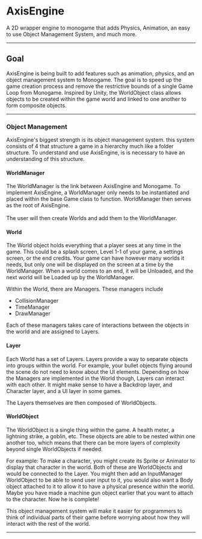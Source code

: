 # AxisEngine
A 2D wrapper engine to monogame that adds Physics, Animation, an easy to use Object Management System, and much more.

<hr/>

## Goal

AxisEngine is being built to add features such as animation, physics, and an object management system to Monogame. The goal is to speed up the game creation process and remove the restrictive bounds of a single Game Loop from Monogame. Inspired by Unity, the WorldObject class allows objects to be created within the game world and linked to one another to form composite objects.

<hr/>

### Object Management
AxisEngine's biggest strength is its object management system. this system consists of 4 that structure a game in a hierarchy much like a folder structure. To understand and use AxisEngine, is is necessary to have an understanding of this structure.

#### WorldManager
The WorldManager is the link between AxisEngine and Monogame. To implement AxisEngine, a WorldManager only needs to be instantiated and placed within the base Game class to function. WorldManager then serves as the root of AxisEngine. <br/><br/>
The user will then create Worlds and add them to the WorldManager.

#### World
The World object holds everything that a player sees at any time in the game. This could be a splash screen, Level 1-1 of your game, a settings screen, or the end credits. Your game can have however many worlds it needs, but only one will be displayed on the screen at a time by the WorldManager. When a world comes to an end, it will be Unloaded, and the next world will be Loaded up by the WorldManager.

Within the World, there are Managers. These managers include
* CollisionManager
* TimeManager
* DrawManager

Each of these managers takes care of interactions between the objects in the world and are assigned to Layers.

#### Layer
Each World has a set of Layers. Layers provide a way to separate objects into groups within the world. For example, your bullet objects flying around the scene do not need to know about the UI elements. Depending on how the Managers are implemented in the World though, Layers can interact with each other. It might make sense to have a Backdrop layer, and Character layer, and a UI layer in some games.

The Layers themselves are then composed of WorldObjects.

#### WorldObject
The WorldObject is a single thing within the game. A health meter, a lightning strike, a goblin, etc. These objects are able to be nested within one another too, which means that there can be more layers of complexity beyond single WorldObjects if needed.

For example: To make a character, you might create its Sprite or Animator to display that character in the world. Both of these are WorldObjects and would be connected to the Layer. You might then add an InputManager WorldObject to be able to send user input to it, you would also want a Body object attached to it to allow it to have a physical presence within the world. Maybe you have made a machine gun object earlier that you want to attach to the character. Now he is complete!

This object management system will make it easier for programmers to think of individual parts of their game before worrying about how they will interact with the rest of the world.

<hr/>
